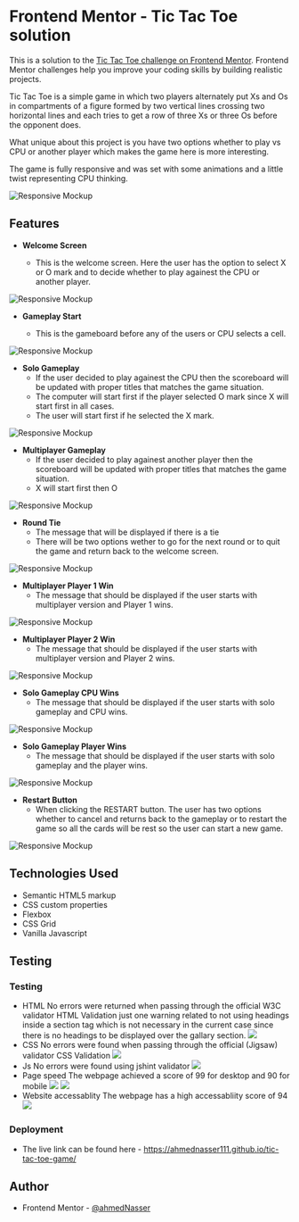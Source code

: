 # Frontend Mentor - Tic Tac Toe solution

This is a solution to the [Tic Tac Toe challenge on Frontend Mentor](https://www.frontendmentor.io/challenges/tic-tac-toe-game-Re7ZF_E2v). Frontend Mentor challenges help you improve your coding skills by building realistic projects.

Tic Tac Toe is a simple game in which two players alternately put Xs and Os in compartments of a figure formed by two vertical lines crossing two horizontal lines and each tries to get a row of three Xs or three Os before the opponent does.

What unique about this project is you have two options whether to play vs CPU or another player which makes the game here is more interesting.

The game is fully responsive and was set with some animations and a little twist representing CPU thinking.

![Responsive Mockup](./designs/main-screenshot.png)

## Features

- **Welcome Screen**

  - This is the welcome screen. Here the user has the option to select X or O mark and to decide whether to play againest the CPU or another player.

![Responsive Mockup](./designs/desktop-new-game-menu.png)

- **Gameplay Start**

  - This is the gameboard before any of the users or CPU selects a cell.

![Responsive Mockup](./designs/desktop-game-start.png)

- **Solo Gameplay**
  - If the user decided to play againest the CPU then the scoreboard will be updated with proper titles that matches the game situation.
  - The computer will start first if the player selected O mark since X will start first in all cases.
  - The user will start first if he selected the X mark.

![Responsive Mockup](./designs/desktop-game-multiplayer.png)

- **Multiplayer Gameplay**
  - If the user decided to play againest another player then the scoreboard will be updated with proper titles that matches the game situation.
  - X will start first then O

![Responsive Mockup](./designs/desktop-game-solo.png)

- **Round Tie**
  - The message that will be displayed if there is a tie
  - There will be two options wether to go for the next round or to quit the game and return back to the welcome screen.

![Responsive Mockup](./designs/desktop-round-tied.png)

- **Multiplayer Player 1 Win**
  - The message that should be displayed if the user starts with multiplayer version and Player 1 wins.

![Responsive Mockup](./designs/desktop-game-multiplayer-player1-win.png)

- **Multiplayer Player 2 Win**
  - The message that should be displayed if the user starts with multiplayer version and Player 2 wins.

![Responsive Mockup](./designs/desktop-game-multiplayer-player2-win.png)

- **Solo Gameplay CPU Wins**
  - The message that should be displayed if the user starts with solo gameplay and CPU wins.

![Responsive Mockup](./designs/desktop-game-solo-player-loss.png)

- **Solo Gameplay Player Wins**
  - The message that should be displayed if the user starts with solo gameplay and the player wins.

![Responsive Mockup](./designs/desktop-game-solo-player-win.png)

- **Restart Button**
  - When clicking the RESTART button. The user has two options whether to cancel and returns back to the gameplay or to restart the game so all the cards will be rest so the user can start a new game.

![Responsive Mockup](./designs/desktop-restart-game.png)

## Technologies Used

- Semantic HTML5 markup
- CSS custom properties
- Flexbox
- CSS Grid
- Vanilla Javascript

## Testing

### Testing

- HTML
  No errors were returned when passing through the official W3C validator HTML Validation just one warning related to not using headings inside a section tag which is not necessary in the current case since there is no headings to be displayed over the gallary section.
  ![](./designs/html-validation.png)
- CSS
  No errors were found when passing through the official (Jigsaw) validator CSS Validation
  ![](./designs/css-validation.png)
- Js
  No errors were found using jshint validator
  ![](./designs/js-validation.png)
- Page speed
  The webpage achieved a score of 99 for desktop and 90 for mobile
  ![](./designs/page-speed-desktop.png)
  ![](./designs/page-speed-mobile.png)
- Website accessablity
  The webpage has a high accessabliity score of 94
  ![](./designs/accessability-score.png)

### Deployment

- The live link can be found here - https://ahmednasser111.github.io/tic-tac-toe-game/

## Author

- Frontend Mentor - [@ahmedNasser](https://www.frontendmentor.io/profile/ahmednasser111)